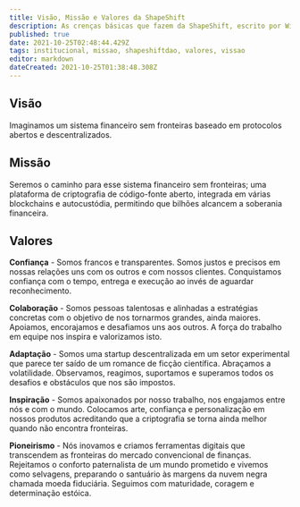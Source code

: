 ```yaml
---
title: Visão, Missão e Valores da ShapeShift
description: As crenças básicas que fazem da ShapeShift, escrito por Willy.
published: true
date: 2021-10-25T02:48:44.429Z
tags: institucional, missao, shapeshiftdao, valores, vissao
editor: markdown
dateCreated: 2021-10-25T01:38:48.308Z
---
```


## Visão
Imaginamos um sistema financeiro sem fronteiras baseado em protocolos abertos e descentralizados.

## Missão
Seremos o caminho para esse sistema financeiro sem fronteiras; uma plataforma de criptografia de código-fonte aberto, integrada em várias blockchains e autocustódia, permitindo que bilhões alcancem a soberania financeira.

## Valores

**Confiança** - Somos francos e transparentes. Somos justos e precisos em nossas relações uns com os outros e com nossos clientes. Conquistamos confiança com o tempo, entrega e execução ao invés de aguardar reconhecimento. 

**Colaboração** - Somos pessoas talentosas e alinhadas a estratégias concretas com o objetivo de nos tornarmos grandes, ainda maiores. Apoiamos, encorajamos e desafiamos uns aos outros. A força do trabalho em equipe nos inspira e valorizamos isto.

**Adaptação** - Somos uma startup descentralizada em um setor experimental que parece ter saído de um romance de ficção científica. Abraçamos a volatilidade. Observamos, reagimos, suportamos e superamos todos os desafios e obstáculos que nos são impostos.

**Inspiração** - Somos apaixonados por nosso trabalho, nos engajamos entre nós e com o mundo. Colocamos arte, confiança e personalização em nossos produtos acreditando que a  criptografia se torna ainda melhor quando não encontra fronteiras.

**Pioneirismo** - Nós inovamos e criamos ferramentas digitais que transcendem as fronteiras do mercado convencional de finanças. Rejeitamos o conforto paternalista de um mundo prometido e vivemos como selvagens, preparando o santuário às margens da nuvem negra chamada moeda fiduciária.
Seguimos com maturidade, coragem e determinação estóica.